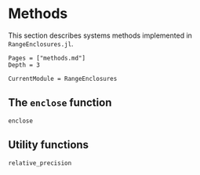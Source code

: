 # Methods

This section describes systems methods implemented in `RangeEnclosures.jl`.

```@contents
Pages = ["methods.md"]
Depth = 3
```

```@meta
CurrentModule = RangeEnclosures
```

## The `enclose` function

```@docs
enclose
```

## Utility functions

```@docs
relative_precision
```